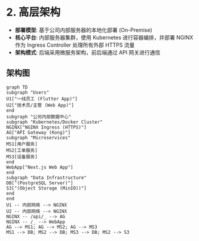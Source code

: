 # 2. 高层架构

- **部署模型**: 基于公司内部服务器的本地化部署 (On-Premise)
- **核心平台**: 内部服务器集群，使用 Kubernetes 进行容器编排，并部署 NGINX 作为 Ingress Controller 处理所有外部 HTTPS 流量
- **架构模式**: 后端采用微服务架构，前后端通过 API 网关进行通信

## 架构图

```mermaid
graph TD
subgraph "Users"
U1["一线员工 (Flutter App)"]
U2["技术员/主管 (Web App)"]
end
subgraph "公司内部数据中心"
subgraph "Kubernetes/Docker Cluster"
NGINX["NGINX Ingress (HTTPS)"]
AG["API Gateway (Kong)"]
subgraph "Microservices"
MS1[用户服务]
MS2[工单服务]
MS3[设备服务]
end
WebApp["Next.js Web App"]
end
subgraph "Data Infrastructure"
DB["(PostgreSQL Server)"]
S3["(Object Storage (MinIO))"]
end
end
U1 -- 内部网络 --> NGINX
U2 -- 内部网络 --> NGINX
NGINX -- /api/_ --> AG
NGINX -- /_ --> WebApp
AG --> MS1; AG --> MS2; AG --> MS3
MS1 --> DB; MS2 --> DB; MS3 --> DB; MS2 --> S3
```
